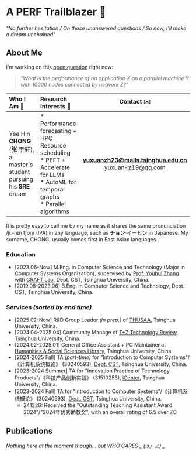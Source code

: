 # A PERF Trailblazer 🌠

_"No further hesitation / On those unanswered questions / So now, I'll make a dream unchained"_ 

## About Me

I'm working on this [open question](https://doi.org/10.1145/1693453.1693493) right now:

> _"What is the performance of an application X on a parallel machine Y with 10000 nodes connected by network Z?"_

|Who I Am :beginner:|Research Interests :microscope:|Contact :envelope:|
|:-|:-|:-:|
|Yee Hin **CHONG** (**张** 宇轩), a master's student pursuing his **SRE** dream | * Performance forecasting + HPC Resource scheduling </br> * PEFT + Accelerate for LLMs </br> * AutoML for temporal graphs </br> * Parallel algorithms| **[yuxuanzh23@mails.tsinghua.edu.cn](mailto:yuxuanzh23@mails.tsinghua.edu.cn)** </br> [yuxuan-z19@qq.com](mailto:yuxuan-z19@qq.com) |

It is pretty easy to call me by my name as it shares the same pronunciation /jiː-hɪn tʃɔŋ/ (IPA) in any language, such as **チョン**·イーヒン in Japanese. My surname, CHONG, usually comes first in East Asian languages. 

### Education

- [2023.06-Now] M.Eng. in Computer Science and Technology (Major in Computer Systems Organization), supervised by [Prof. Youhui Zhang](https://scholar.google.com/citations?hl=zh-CN&user=ZlYjCsAAAAAJ) with [CRAFT Lab](https://craft.cs.tsinghua.edu.cn/), Dept. CST, Tsinghua University, China.
- [2019.08-2023.06] B.Eng. in Computer Science and Technology, Dept. CST, Tsinghua University, China.

### Services _(sorted by end time)_

- [2025.02-Now] R&D Group Leader _(in prep.)_ of [THUSAA](https://thusaac.com/), Tsinghua University, China.
- [2024.04-2025.04] Community Manage of [T+Z Technology Review](https://tanzhen.tsinghua.edu.cn/), Tsinghua University, China.
- [2024.02-2025.01] General Office Assistant + PC Maintainer at [Humanities & Social Sciences Library](https://lib.tsinghua.edu.cn/hs/), Tsinghua University, China.
- [2024-2025 Fall] TA _(part-time)_ for "Introduction to Computer Systems"/《计算机系统概论》 (30240593), [Dept. CST](https://www.cs.tsinghua.edu.cn/), Tsinghua University, China.
- [2023-2024 Summer] TA for "Innovation Practice of Technology Products"/《科技产品创新实践》 (31510253), [iCenter](https://www.icenter.tsinghua.edu.cn/), Tsinghua University, China.
- [2023-2024 Fall] TA for "Introduction to Computer Systems"/《计算机系统概论》 (30240593), [Dept. CST](https://www.cs.tsinghua.edu.cn/), Tsinghua University, China.
  - 241226: Received the "Outstanding Teaching Assistant Award 2024"/"2024年优秀助教奖", with an overall rating of 6.5 over 7.0

## Publications

*Nothing here at the moment though... but WHO CARES _ (:з」∠) _*
